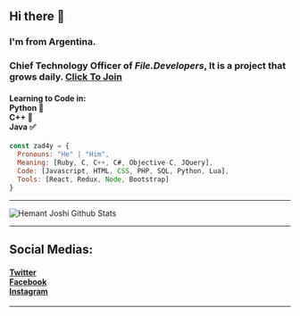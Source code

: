 ## Hi there 👋

### I'm from Argentina.
### Chief Technology Officer of _**File.Developers**_, It is a project that grows daily. <a href="https://discord.gg/FeTP4PE">Click To Join</a>

#### Learning to Code in: <br /> Python 🐍 <br /> C++ 💫 <br /> Java ✅


```js
const zad4y = {
  Pronouns: "He" | "Him",
  Meaning: [Ruby, C, C++, C#, Objective-C, JQuery],
  Code: [Javascript, HTML, CSS, PHP, SQL, Python, Lua],
  Tools: [React, Redux, Node, Bootstrap]
}

```
***********************************
![Hemant Joshi Github Stats](https://github-readme-stats.vercel.app/api?username=ZAD4YTV&show_icons=true&title_color=fff&icon_color=79ff97&text_color=9f9f9f&bg_color=151515)

***********************************
## Social Medias:
<h4>
<a href="https://twitter.com/zad4y">Twitter</a> <br />
<a href="https://www.facebook.com/zaday.zaday.739/">Facebook</a> <br />
<a href="https://www.instagram.com/zad4ytv/">Instagram</a> <br />
</h4>

***********************************
